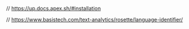 

// https://up.docs.apex.sh/#installation

// https://www.basistech.com/text-analytics/rosette/language-identifier/


